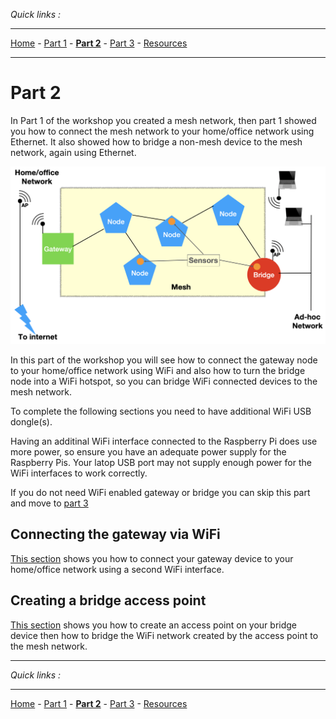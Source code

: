 *Quick links :*
***
[Home](/README.md) - [Part 1](/part1/README.md) - [**Part 2**](/part2/README.md) - [Part 3](/part3/README.md) - [Resources](/additionalResources/README.md)
***

# Part 2

In Part 1 of the workshop you created a mesh network, then part 1 showed you how to connect the mesh network to your home/office network using Ethernet.  It also showed how to bridge a non-mesh device to the mesh network, again using Ethernet.

![Connecting mesh via WiFi](/images/PiMeshWiFi.png)

In this part of the workshop you will see how to connect the gateway node to your home/office network using WiFi and also how to turn the bridge node into a WiFi hotspot, so you can bridge WiFi connected devices to the mesh network.

To complete the following sections you need to have additional WiFi USB dongle(s).

Having an additinal WiFi interface connected to the Raspberry Pi does use more power, so ensure you have an adequate power supply for the Raspberry Pis.  Your latop USB port may not supply enough power for the WiFi interfaces to work correctly.

If you do not need WiFi enabled gateway or bridge you can skip this part and move to [part 3](/part3/README.md)

## Connecting the gateway via WiFi

[This section](WIFIGW.md) shows you how to connect your gateway device to your home/office network using a second WiFi interface.

## Creating a bridge access point

[This section](WIFIBRDG.md) shows you how to create an access point on your bridge device then how to bridge the WiFi network created by the access point to the mesh network.

***
*Quick links :*
***
[Home](/README.md) - [Part 1](/part1/README.md) - [**Part 2**](/part2/README.md) - [Part 3](/part3/README.md) - [Resources](/additionalResources/README.md)
